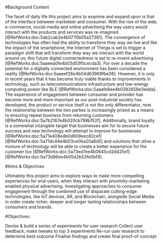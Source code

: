 ﻿---
bibliography: poster-bib.bib
csl: ../build/harvard-university-of-westminster.csl
---

<section>

#Background Context

The facet of daily life this project aims to examine and expand upon is that of the interface between marketeer and consumer. With the rise of the web, e-commerce, social-media and online advertising the way users would interact with the products and services was re-imagined [@RefWorks:doc:5ab2cab2e4b0770b05a27381].
The convergence of technologies has often had the ability to transform they way we live and like the impact of the smartphone, the Internet of Things is set to trigger a paradigm shift that will transform they way we interact with the world around us; this future digital connectedness is set to re-invent advertising [@RefWorks:doc:5aaeea0fe4b03d53f0cecda3].
For over a decade the potential for a digitally connected environment has been considered a reality [@RefWorks:doc:5aaeef26e4b04d63969fbe08]. However, it is only in recent years that it has become truly viable thanks to improvements in technology, such as telecommunications infrastructure and low-energy computing power like BLE [@RefWorks:doc:5aaafe6ee4b0392658e3edda].
The experience of engagement between consumer and provider has become more and more important as our post-industrial society has developed, the product or service itself is not the only differentiator, now the relationship between the two parties is increasingly prized as a means to ensuring repeat business from returning customers [@RefWorks:doc:5a7b2167e4b020cb798b152f].
Additionally, brand loyalty is a somewhat intangible target that businesses aim for to secure future success and new technology will attempt to improve for businesses [@RefWorks:doc:5a71e408e4b0d609eec82cef][@RefWorks:doc:5a71dc44e4b03ce0ba20a6d5] and solutions that utlise a mixture of technology will be able to create a better experience for the customer too [@RefWorks:doc:5a73ed7ee4b0645cd2d425e1][@RefWorks:doc:5a73d86ee4b05d2b53fe0bf9].

</section>
<section>

#Aims & Objectives

Ultimately this project aims to explore ways to make more compelling experiences for end-users, when they interact with proximity-marketing enabled physical advertising. Investigating approaches to consumer engagement through the combined use of disparate cutting-edge technologies, like IoT devices, AR, and Blockchain, alongside Social Media in order create richer, deeper and longer lasting relationships between consumers and brands.

</section>
<section>

#Objectives:

Devise & build a series of experiments for user research
Collect  user feedback, make tweaks to top 3 experiments
Re-run user research to determine best outcome
Finalise findings and create final proof-of-concept

</section>

